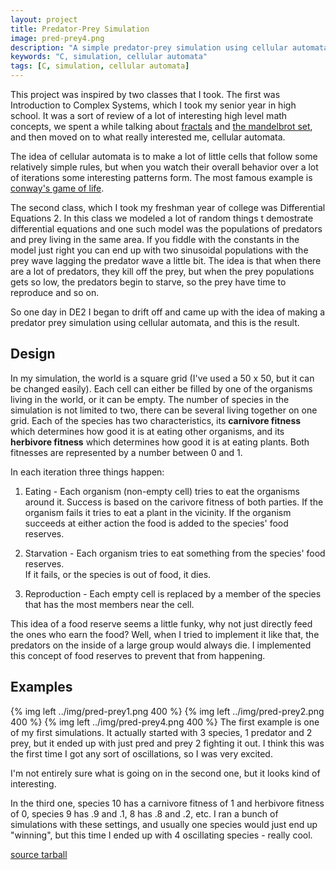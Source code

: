 ```yaml
---
layout: project
title: Predator-Prey Simulation
image: pred-prey4.png
description: "A simple predator-prey simulation using cellular automata"
keywords: "C, simulation, cellular automata"
tags: [C, simulation, cellular automata]
---
```

This project was inspired by two classes that I took.  The first was
Introduction to Complex Systems, which I took my senior year in high school. It
was a sort of review of a lot of interesting high level math concepts, we spent
a while talking about [fractals](http://en.wikipedia.org/wiki/Fractal) and
[the mandelbrot set](http://en.wikipedia.org/wiki/Mandelbrot_set), and then
moved on to what really interested me, cellular automata.

The idea of cellular automata is to make a lot of little cells that follow some
relatively simple rules, but when you watch their overall behavior over a lot of
iterations some interesting patterns form. The most famous example is
[conway's game of life](http://en.wikipedia.org/wiki/conway's_game_of_life).

The second class, which I took my freshman year of college was Differential
Equations 2. In this class we modeled a lot of random things t demostrate
differential equations and one such model was the populations of predators and
prey living in the same area. If you fiddle with the constants in the model just
right you can end up with two sinusoidal populations with the prey wave lagging
the predator wave a little bit. The idea is that when there are a lot of
predators, they kill off the prey, but when the prey populations gets so low,
the predators begin to starve, so the prey have time to reproduce and so on.

So one day in DE2 I began to drift off and came up with the idea of making a
predator prey simulation using cellular automata, and this is the result.

<!--more-->

Design
------
In my simulation, the world is a square grid (I've used a 50 x 50, but it can be
changed easily). Each cell can either be filled by one of the organisms living
in the world, or it can be empty. The number of species in the simulation is not
limited to two, there can be several living together on one grid. Each of the
species has two characteristics, its **carnivore fitness** which determines
how good it is at eating other organisms, and its **herbivore fitness** which
determines how good it is at eating plants.  Both fitnesses are represented by
a number between 0 and 1.

In each iteration three things happen:
1. Eating - Each organism (non-empty cell) tries to eat the organisms around it. 
Success is based on the carivore fitness of both parties.  If the organism fails
it tries to eat a plant in the vicinity.  If the organism succeeds at either
action the food is added to the species' food reserves.

2. Starvation - Each organism tries to eat something from the species' food reserves.  
If it fails, or the species is out of food, it dies.</LI>

3. Reproduction - Each empty cell is replaced by a member of the species that
has the most members near the cell.

This idea of a food reserve seems a little funky, why not just directly feed the ones who earn the food?  Well, when I tried to implement it like that, the predators on the inside of a large group would always die.  I implemented this concept of food reserves to prevent that from happening.

Examples
--------
{% img left ../img/pred-prey1.png 400 %}
{% img left ../img/pred-prey2.png 400 %}
{% img left ../img/pred-prey4.png 400 %}
The first example is one of my first simulations.  It actually started with 3
species, 1 predator and 2 prey, but it ended up with just pred and prey 2
fighting it out. I think this was the first time I got any sort of oscillations,
so I was very excited.

I'm not entirely sure what is going on in the second one, but it looks kind of
interesting.

In the third one, species 10 has a carnivore fitness of 1 and herbivore fitness
of 0, species 9 has .9 and .1, 8 has .8 and .2, etc.  I ran a bunch of
simulations with these settings, and usually one species would just end up
"winning", but this time I ended up with 4 oscillating species - really cool.

[source tarball](../code/pred-prey.tar.gz)
